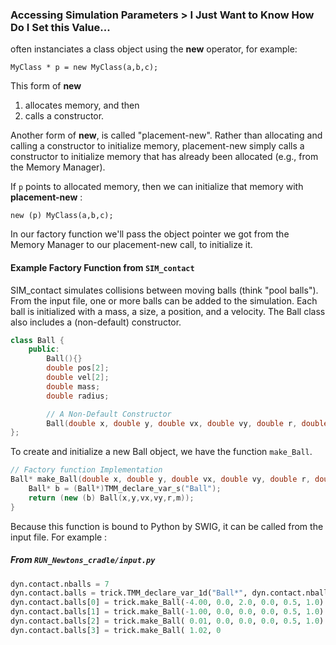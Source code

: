 ### Accessing Simulation Parameters > I Just Want to Know How Do I Set this Value...

 often instanciates a class object using the **new** operator, for example:

```
MyClass * p = new MyClass(a,b,c);
```

This form of **new**

1. allocates memory, and then
2. calls a constructor.

Another form of **new**, is called "placement-new". Rather than allocating and calling a constructor to initialize memory, placement-new simply calls a constructor to initialize memory that has already been allocated (e.g., from the Memory Manager).

If ```p``` points to allocated memory, then we can initialize that memory with **placement-new** :

```
new (p) MyClass(a,b,c);
```

In our factory function we'll pass the object pointer we got from the Memory Manager to our placement-new call, to initialize it.

#### Example Factory Function from ```SIM_contact```
SIM_contact simulates collisions between moving balls (think "pool balls"). From the input file, one or more balls can be added to the simulation. Each ball is initialized with a mass, a size, a position, and a velocity. The Ball class also includes a (non-default) constructor.

```C++
class Ball {
    public:
        Ball(){}
        double pos[2];
        double vel[2];
        double mass;
        double radius;

        // A Non-Default Constructor
        Ball(double x, double y, double vx, double vy, double r, double m);
};
```
To create and initialize a new Ball object, we have the function ```make_Ball```.

```C++
// Factory function Implementation
Ball* make_Ball(double x, double y, double vx, double vy, double r, double m) {
    Ball* b = (Ball*)TMM_declare_var_s("Ball");
    return (new (b) Ball(x,y,vx,vy,r,m));
}
```

Because this function is bound to Python by SWIG, it can be called from the input file.
For example :

##### From ```RUN_Newtons_cradle/input.py```
```Python
dyn.contact.nballs = 7
dyn.contact.balls = trick.TMM_declare_var_1d("Ball*", dyn.contact.nballs)
dyn.contact.balls[0] = trick.make_Ball(-4.00, 0.0, 2.0, 0.0, 0.5, 1.0)
dyn.contact.balls[1] = trick.make_Ball(-1.00, 0.0, 0.0, 0.0, 0.5, 1.0)
dyn.contact.balls[2] = trick.make_Ball( 0.01, 0.0, 0.0, 0.0, 0.5, 1.0)
dyn.contact.balls[3] = trick.make_Ball( 1.02, 0
